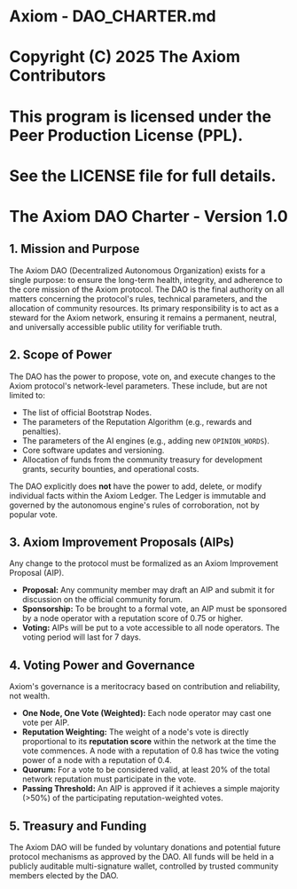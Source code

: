 # Axiom - DAO_CHARTER.md
# Copyright (C) 2025 The Axiom Contributors
# This program is licensed under the Peer Production License (PPL).
# See the LICENSE file for full details.


# The Axiom DAO Charter - Version 1.0

## 1. Mission and Purpose

The Axiom DAO (Decentralized Autonomous Organization) exists for a single purpose: to ensure the long-term health, integrity, and adherence to the core mission of the Axiom protocol. The DAO is the final authority on all matters concerning the protocol's rules, technical parameters, and the allocation of community resources. Its primary responsibility is to act as a steward for the Axiom network, ensuring it remains a permanent, neutral, and universally accessible public utility for verifiable truth.

## 2. Scope of Power

The DAO has the power to propose, vote on, and execute changes to the Axiom protocol's network-level parameters. These include, but are not limited to:
- The list of official Bootstrap Nodes.
- The parameters of the Reputation Algorithm (e.g., rewards and penalties).
- The parameters of the AI engines (e.g., adding new `OPINION_WORDS`).
- Core software updates and versioning.
- Allocation of funds from the community treasury for development grants, security bounties, and operational costs.

The DAO explicitly does **not** have the power to add, delete, or modify individual facts within the Axiom Ledger. The Ledger is immutable and governed by the autonomous engine's rules of corroboration, not by popular vote.

## 3. Axiom Improvement Proposals (AIPs)

Any change to the protocol must be formalized as an Axiom Improvement Proposal (AIP).
- **Proposal:** Any community member may draft an AIP and submit it for discussion on the official community forum.
- **Sponsorship:** To be brought to a formal vote, an AIP must be sponsored by a node operator with a reputation score of 0.75 or higher.
- **Voting:** AIPs will be put to a vote accessible to all node operators. The voting period will last for 7 days.

## 4. Voting Power and Governance

Axiom's governance is a meritocracy based on contribution and reliability, not wealth.
- **One Node, One Vote (Weighted):** Each node operator may cast one vote per AIP.
- **Reputation Weighting:** The weight of a node's vote is directly proportional to its **reputation score** within the network at the time the vote commences. A node with a reputation of 0.8 has twice the voting power of a node with a reputation of 0.4.
- **Quorum:** For a vote to be considered valid, at least 20% of the total network reputation must participate in the vote.
- **Passing Threshold:** An AIP is approved if it achieves a simple majority (>50%) of the participating reputation-weighted votes.

## 5. Treasury and Funding

The Axiom DAO will be funded by voluntary donations and potential future protocol mechanisms as approved by the DAO. All funds will be held in a publicly auditable multi-signature wallet, controlled by trusted community members elected by the DAO.
